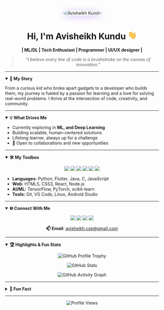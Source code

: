 ﻿<div align="center">
  <img src="https://lh3.googleusercontent.com/a/ACg8ocJ9MXtuW4Hl2Dp9sHq-eMBhxT05AVj0J5DW81VO8syQk-U=s360-c-no" alt="Avisheikh Kundu" width="180" style="border-radius: 50%; box-shadow: 0 4px 24px #7C3AED55; margin-bottom: 10px;">
</div>

<h1 align="center">Hi, I'm Avisheikh Kundu <img src="https://raw.githubusercontent.com/ABSphreak/ABSphreak/master/gifs/Hi.gif" width="30px"></h1>

<p align="center">
  <b>| ML/DL | Tech Enthusiast | Programmer | UI/UX designer |</b>
</p>

<blockquote align="center"><em>"I believe every line of code is a brushstroke on the canvas of innovation."</em></blockquote>

---

<details open>
<summary><b>🌟 My Story</b></summary>

From a curious kid who broke apart gadgets to a developer who builds them, my journey is fueled by a passion for learning and a love for solving real-world problems. I thrive at the intersection of code, creativity, and community.

</details>

---

<details open>
<summary><b>💡 What Drives Me</b></summary>

-  Currently exploring in <b>ML, and Deep Learning</b>
-  Building scalable, human-centered solutions
-  Lifelong learner, always up for a challenge
- 🤝 Open to collaborations and new opportunities

</details>

---

<details open>
<summary><b>🛠️ My Toolbox</b></summary>

<p align="center">
  <img src="https://img.shields.io/badge/Python-3776AB?style=for-the-badge&logo=python&logoColor=white"/>
  <img src="https://img.shields.io/badge/Java-ED8B00?style=for-the-badge&logo=openjdk&logoColor=white"/>
  <img src="https://img.shields.io/badge/C-00599C?style=for-the-badge&logo=c&logoColor=white"/>
  <img src="https://img.shields.io/badge/JavaScript-F7DF1E?style=for-the-badge&logo=javascript&logoColor=black"/>
  <img src="https://img.shields.io/badge/HTML5-E34F26?style=for-the-badge&logo=html5&logoColor=white"/>
  <img src="https://img.shields.io/badge/CSS3-1572B6?style=for-the-badge&logo=css3&logoColor=white"/>
</p>

<ul>
  <li><b>Languages:</b> Python, Flutter, Java, C, JavaScript</li>
  <li><b>Web:</b> HTML5, CSS3, React, Node.js</li>
  <li><b>AI/ML:</b> TensorFlow, PyTorch, scikit-learn</li>
  <li><b>Tools:</b> Git, VS Code, Linux, Android Studio</li>
</ul>

</details>

---

<details open>
<summary><b>🌐 Connect With Me</b></summary>

<p align="center">
  <a href="https://github.com/AvisheikhKundu"><img src="https://img.shields.io/badge/GitHub-181717?style=for-the-badge&logo=github&logoColor=white"/></a>
  <a href="https://www.linkedin.com/in/avisheikhkundu/"><img src="https://img.shields.io/badge/LinkedIn-0077B5?style=for-the-badge&logo=linkedin&logoColor=white"/></a>
  <a href="https://twitter.com/AvisheikhKundu"><img src="https://img.shields.io/badge/Twitter-1DA1F2?style=for-the-badge&logo=twitter&logoColor=white"/></a>
  <a href="https://sites.google.com/diu.edu.bd/avisheikh/home"><img src="https://img.shields.io/badge/Website-4285F4?style=for-the-badge&logo=google-chrome&logoColor=white"/></a>
</p>

<p align="center">
  <b>📫 Email:</b> <a href="mailto:avisheikh.cse@gmail.com">avisheikh.cse@gmail.com</a>
</p>

</details>

---

<details open>
<summary><b>🏆 Highlights & Fun Stats</b></summary>

<p align="center">
  <img src="https://github-profile-trophy.vercel.app/?username=AvisheikhKundu&theme=algolia&no-frame=true&no-bg=false&margin-w=4&row=2&column=4" alt="GitHub Profile Trophy"/>
</p>
<p align="center">
  <img src="https://github-readme-stats.vercel.app/api?username=AvisheikhKundu&show_icons=true&theme=algolia&hide_border=true&count_private=true&rank_icon=percentile&include_all_commits=true" alt="GitHub Stats" height="180"/>
</p>
<p align="center">
  <img src="https://github-readme-activity-graph.vercel.app/graph?username=AvisheikhKundu&theme=tokyo-night&bg_color=0D1117&color=7C3AED&line=7C3AED&point=FFFFFF&area=true&hide_border=true" alt="GitHub Activity Graph"/>
</p>

</details>


---

<details>
<summary><b>💬 Fun Fact</b></summary>

<blockquote>"Code tells the ?"</blockquote>

</details>

---

<p align="center">
  <img src="https://komarev.com/ghpvc/?username=AvisheikhKundu&color=blueviolet&style=flat-square&label=Profile+Views" alt="Profile Views">
</p>

